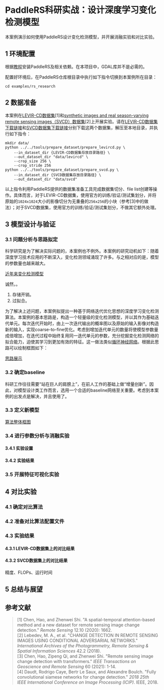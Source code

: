 # PaddleRS科研实战：设计深度学习变化检测模型

本案例演示如何使用PaddleRS设计变化检测模型，并开展消融实验和对比实验。

## 1 环境配置

根据[教程](https://github.com/PaddlePaddle/PaddleRS/tree/develop/tutorials/train#环境准备)安装PaddleRS及相关依赖。在本项目中，GDAL库并不是必需的。

配置好环境后，在PaddleRS仓库根目录中执行如下指令切换到本案例所在目录：

```shell
cd examples/rs_research
```

## 2 数据准备

本案例在[LEVIR-CD数据集](https://www.mdpi.com/2072-4292/12/10/1662)[1]和[synthetic images and real season-varying remote sensing images（SVCD）数据集](https://www.int-arch-photogramm-remote-sens-spatial-inf-sci.net/XLII-2/565/2018/isprs-archives-XLII-2-565-2018.pdf)[2]上开展实验。请在[LEVIR-CD数据集下载链接](https://justchenhao.github.io/LEVIR/)和[SVCD数据集下载链接](https://drive.google.com/file/d/1GX656JqqOyBi_Ef0w65kDGVto-nHrNs9/edit)分别下载这两个数据集，解压至本地目录，并执行如下指令：

```shell
mkdir data/
python ../../tools/prepare_dataset/prepare_levircd.py \
    --in_dataset_dir {LEVIR-CD数据集存放目录路径} \
    --out_dataset_dir "data/levircd" \
    --crop_size 256 \
    --crop_stride 256
python ../../tools/prepare_dataset/prepare_svcd.py \
    --in_dataset_dir {SVCD数据集存放目录路径} \
    --out_dataset_dir "data/svcd"
```

以上指令利用PaddleRS提供的数据集准备工具完成数据集切分、file list创建等操作。具体而言，对于LEVIR-CD数据集，使用官方的训练/验证/测试集划分，并将原始的`1024x1024`大小的影像切分为无重叠的`256x256`的小块（参考[3]中的做法）；对于SVCD数据集，使用官方的训练/验证/测试集划分，不做其它额外处理。

## 3 模型设计与验证

### 3.1 问题分析与思路拟定

科学研究是为了解决实际问题的，本案例也不例外。本案例的研究动机如下：随着深度学习技术应用的不断深入，变化检测领域涌现了许多。与之相对应的是，模型的参数量也越来越大。

[近年来变化检测模型]()

诚然，。

1. 存储开销。
2. 过拟合。

为了解决上述问题，本案例拟提出一种基于网络迭代优化思想的深度学习变化检测算法。本案例的基本思路是，构造一个轻量级的变化检测模型，并以其作为基础迭代单元。每次迭代开始时，由上一次迭代输出的概率图以及原始的输入影像对构造新的输入，实现coarse-to-fine优化。考虑到增加迭代单元的数量将使模型参数量成倍增加，在迭代过程中始终复用同一迭代单元的参数，充分挖掘变化检测网络的拟合能力，迫使其学习到更加有效的特征。这一做法类似[循环神经网络](https://baike.baidu.com/item/%E5%BE%AA%E7%8E%AF%E7%A5%9E%E7%BB%8F%E7%BD%91%E7%BB%9C/23199490)。根据此思路可以绘制框图如下：

[思路展示]()

### 3.2 确定baseline

科研工作往往需要“站在巨人的肩膀上”，在前人工作的基础上做“增量创新”。因此，对模型设计类工作而言，选用一个合适的baseline网络至关重要。考虑到本案例的出发点是解决，并且使用了。

### 3.3 定义新模型

[算法整体框图]()

### 3.4 进行参数分析与消融实验

#### 3.4.1 实验设置

#### 3.4.2 实验结果

### 3.5 开展特征可视化实验

## 4 对比实验

### 4.1 确定对比算法

### 4.2 准备对比算法配置文件

### 4.3 实验结果

#### 4.3.1 LEVIR-CD数据集上的对比结果

#### 4.3.2 SVCD数据集上的对比结果

精度、FLOPs、运行时间

## 5 总结与展望

## 参考文献

> [1] Chen, Hao, and Zhenwei Shi. "A spatial-temporal attention-based method and a new dataset for remote sensing image change detection." *Remote Sensing* 12.10 (2020): 1662.  
[2] Lebedev, M. A., et al. "CHANGE DETECTION IN REMOTE SENSING IMAGES USING CONDITIONAL ADVERSARIAL NETWORKS." *International Archives of the Photogrammetry, Remote Sensing & Spatial Information Sciences* 42.2 (2018).  
[3] Chen, Hao, Zipeng Qi, and Zhenwei Shi. "Remote sensing image change detection with transformers." *IEEE Transactions on Geoscience and Remote Sensing* 60 (2021): 1-14.  
[4] Daudt, Rodrigo Caye, Bertr Le Saux, and Alexandre Boulch. "Fully convolutional siamese networks for change detection." *2018 25th IEEE International Conference on Image Processing (ICIP)*. IEEE, 2018.  
